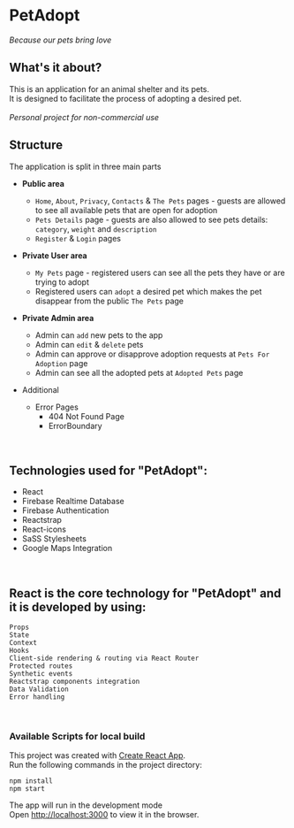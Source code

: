# PetAdopt
*Because our pets bring love*

## What's it about?
This is an application for an animal shelter and its pets. <br>
It is designed to facilitate the process of adopting a desired pet. <br><br>
*Personal project for non-commercial use*
 
## Structure
The application is split in three main parts

* **Public area**

    * `Home`, `About`, `Privacy`, `Contacts` & `The Pets` pages - guests are allowed to see all available pets that are open for adoption<br>
    * `Pets Details` page - guests are also allowed to see pets details: `category`, `weight` and `description` <br>
    * `Register` & `Login` pages <br>

* **Private  User area**

    * `My Pets` page - registered users can see all the pets they have or are trying to adopt <br>
    * Registered users can `adopt` a desired pet which makes the pet disappear from the public `The Pets` page <br>
    
* **Private  Admin area**
  
    * Admin can `add` new pets to the app<br>
    * Admin can `edit` & `delete` pets<br>
    * Admin can approve or disapprove adoption requests at `Pets For Adoption` page<br>
    * Admin can see all the adopted pets at `Adopted Pets` page <br>
    
* Additional
    * Error Pages
        * 404 Not Found Page
        * ErrorBoundary
  
<br />

## Technologies used for "PetAdopt":

- React 
- Firebase Realtime Database
- Firebase Authentication
- Reactstrap
- React-icons
- SaSS Stylesheets
- Google Maps Integration

<br />

## React is the core technology for "PetAdopt" and it is developed by using:
`Props`<br />
`State` <br />
`Context` <br />
`Hooks` <br />
`Client-side rendering & routing via React Router` <br />
`Protected routes` <br />
`Synthetic events` <br />
`Reactstrap components integration` <br />
`Data Validation` <br/>
`Error handling` <br />

<br>

### Available Scripts for local build
This project was created with [Create React App](https://github.com/facebook/create-react-app). <br>
Run the following commands in the project directory:

`npm install` <br>
`npm start`  <br>

The app will run in the development mode<br />
Open [http://localhost:3000](http://localhost:3000) to view it in the browser.
